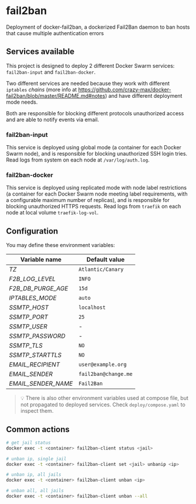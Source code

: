 # fail2ban

Deployment of docker-fail2ban, a dockerized Fail2Ban daemon to ban hosts that cause multiple authentication errors

## Services available

This project is designed to deploy 2 different Docker Swarm services: `fail2ban-input` and `fail2ban-docker`.

Two different services are needed because they work with different `iptables` *chains* (more info at <https://github.com/crazy-max/docker-fail2ban/blob/master/README.md#notes>) and have different deployment mode needs.

Both are responsible for blocking different protocols unauthorized access and are able to notify events via email.

### fail2ban-input

This service is deployed using global mode (a container for each Docker Swarm node), and is responsible for blocking unauthorized SSH login tries. Read logs from system on each node at `/var/log/auth.log`.

### fail2ban-docker

This service is deployed using replicated mode with node label restrictions (a container for each Docker Swarm node meeting label requirements, with a configurable maximum number of replicas), and is responsible for blocking unauthorized HTTPS requests. Read logs from `traefik` on each node at local volume `traefik-log-vol`.

## Configuration

You may define these environment variables:

| Variable name | Default value |
| - | - |
| *TZ* | `Atlantic/Canary` |
| *F2B_LOG_LEVEL* | `INFO` |
| *F2B_DB_PURGE_AGE* | `15d` |
| *IPTABLES_MODE* | `auto` |
| *SSMTP_HOST* | `localhost` |
| *SSMTP_PORT* | `25` |
| *SSMTP_USER* | - |
| *SSMTP_PASSWORD* | - |
| *SSMTP_TLS* | `NO` |
| *SSMTP_STARTTLS* | `NO` |
| *EMAIL_RECIPIENT* | `user@example.org` |
| *EMAIL_SENDER* | `fail2ban@change.me` |
| *EMAIL_SENDER_NAME* | `Fail2Ban` |

> :bulb: There is also other environment variables used at compose file, but not propagated to deployed services. Check `deploy/compose.yaml` to inspect them.

## Common actions

```sh
# get jail status
docker exec -t <container> fail2ban-client status <jail>

# unban ip, single jail
docker exec -t <container> fail2ban-client set <jail> unbanip <ip>

# unban ip, all jails
docker exec -t <container> fail2ban-client unban <ip>

# unban all, all jails
docker exec -t <container> fail2ban-client unban --all
```
